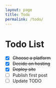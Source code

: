 ```yaml
---
layout: page
title: Todo
permalink: /todo/
---
```


# Todo List

- [x] ~~Choose a platform~~
- [x] ~~Decide on hosting~~
- [x] ~~Deploy site~~
- [ ] Publish first post
- [ ] Update TODO
